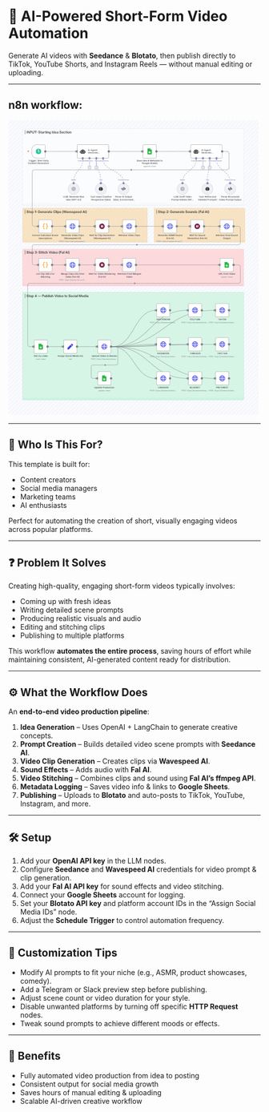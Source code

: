# 🎥 AI-Powered Short-Form Video Automation

Generate AI videos with **Seedance** & **Blotato**, then publish directly to TikTok, YouTube Shorts, and Instagram Reels — without manual editing or uploading.

---
## n8n workflow:
![img](Screenshot%202025-08-15%20203002.png)

---

## 👥 Who Is This For?
This template is built for:
- Content creators
- Social media managers
- Marketing teams
- AI enthusiasts

Perfect for automating the creation of short, visually engaging videos across popular platforms.

---

## ❓ Problem It Solves
Creating high-quality, engaging short-form videos typically involves:
- Coming up with fresh ideas
- Writing detailed scene prompts
- Producing realistic visuals and audio
- Editing and stitching clips
- Publishing to multiple platforms

This workflow **automates the entire process**, saving hours of effort while maintaining consistent, AI-generated content ready for distribution.

---

## ⚙️ What the Workflow Does
An **end-to-end video production pipeline**:
1. **Idea Generation** – Uses OpenAI + LangChain to generate creative concepts.
2. **Prompt Creation** – Builds detailed video scene prompts with **Seedance AI**.
3. **Video Clip Generation** – Creates clips via **Wavespeed AI**.
4. **Sound Effects** – Adds audio with **Fal AI**.
5. **Video Stitching** – Combines clips and sound using **Fal AI’s ffmpeg API**.
6. **Metadata Logging** – Saves video info & links to **Google Sheets**.
7. **Publishing** – Uploads to **Blotato** and auto-posts to TikTok, YouTube, Instagram, and more.

---

## 🛠 Setup
1. Add your **OpenAI API key** in the LLM nodes.
2. Configure **Seedance** and **Wavespeed AI** credentials for video prompt & clip generation.
3. Add your **Fal AI API key** for sound effects and video stitching.
4. Connect your **Google Sheets** account for logging.
5. Set your **Blotato API key** and platform account IDs in the “Assign Social Media IDs” node.
6. Adjust the **Schedule Trigger** to control automation frequency.

---

## 🎯 Customization Tips
- Modify AI prompts to fit your niche (e.g., ASMR, product showcases, comedy).
- Add a Telegram or Slack preview step before publishing.
- Adjust scene count or video duration for your style.
- Disable unwanted platforms by turning off specific **HTTP Request** nodes.
- Tweak sound prompts to achieve different moods or effects.

---

## 🚀 Benefits
- Fully automated video production from idea to posting
- Consistent output for social media growth
- Saves hours of manual editing & uploading
- Scalable AI-driven creative workflow
